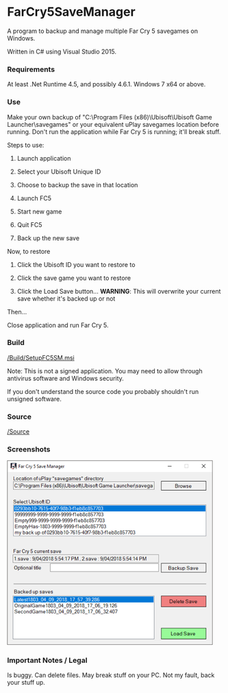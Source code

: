 # FarCry5SaveManager

A program to backup and manage multiple Far Cry 5 savegames on Windows.

Written in C# using Visual Studio 2015.
  
  
 
### Requirements

At least .Net Runtime 4.5, and possibly 4.6.1.
Windows 7 x64 or above.

  
### Use

Make your own backup of "C:\Program Files (x86)\Ubisoft\Ubisoft Game Launcher\savegames" or your equivalent uPlay savegames location before running.
Don't run the application while Far Cry 5 is running; it'll break stuff.

Steps to use:
1) Launch application


2) Select your Ubisoft Unique ID


3) Choose to backup the save in that location


4) Launch FC5


5) Start new game


6) Quit FC5


7) Back up the new save


Now, to restore

1) Click the Ubisoft ID you want to restore to


2) Click the save game you want to restore


3) Click the Load Save button... **WARNING**: This will overwrite your current save whether it's backed up or not 


Then...


Close application and run Far Cry 5.

 

### Build

<a href="https://github.com/kellybs1/FarCry5SaveManager/raw/master/Build/SetupFC5SM.msi">/Build/SetupFC5SM.msi</a>

Note: This is not a signed application. You may need to allow through antivirus software and Windows security.

If you don't understand the source code you probably shouldn't run unsigned software.


### Source

<a href="/FarCry5SaveManager">/Source</a>



### Screenshots

<img src="screenshot.png" width="480"/>



### Important Notes / Legal

Is buggy.
Can delete files.
May break stuff on your PC.
Not my fault, back your stuff up.



